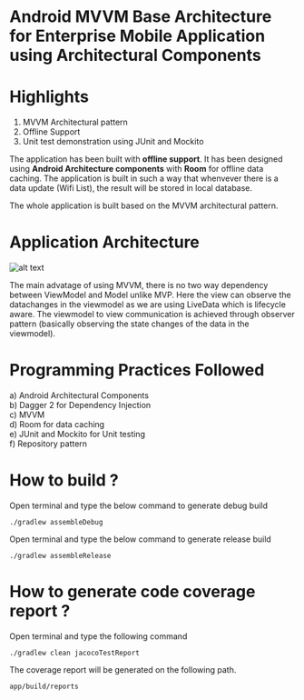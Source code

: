 # Android MVVM Base Architecture for Enterprise Mobile Application using Architectural Components

# Highlights

1. MVVM Architectural pattern
2. Offline Support
3. Unit test demonstration using JUnit and Mockito


The application has been built with **offline support**. It has been designed using **Android Architecture components** with **Room** for offline data caching. The application is built in such a way that whenvever there is a data update (Wifi List), the result will be stored in local database.

The whole application is built based on the MVVM architectural pattern.

# Application Architecture
![alt text](https://cdn-images-1.medium.com/max/1600/1*OqeNRtyjgWZzeUifrQT-NA.png)

The main advatage of using MVVM, there is no two way dependency between ViewModel and Model unlike MVP. Here the view can observe the datachanges in the viewmodel as we are using LiveData which is lifecycle aware. The viewmodel to view communication is achieved through observer pattern (basically observing the state changes of the data in the viewmodel).



# Programming Practices Followed
a) Android Architectural Components <br/>
b) Dagger 2 for Dependency Injection <br/>
c) MVVM <br/>
d) Room for data caching <br/>
e) JUnit and Mockito for Unit testing <br/>
f) Repository pattern <br/>


# How to build ?

Open terminal and type the below command to generate debug build <br/>

``` ./gradlew assembleDebug ```

Open terminal and type the below command to generate release build <br/>

``` ./gradlew assembleRelease ```



# How to generate code coverage report ?

Open terminal and type the following command

```./gradlew clean jacocoTestReport```

The coverage report will be generated on the following path.

``` app/build/reports ```
